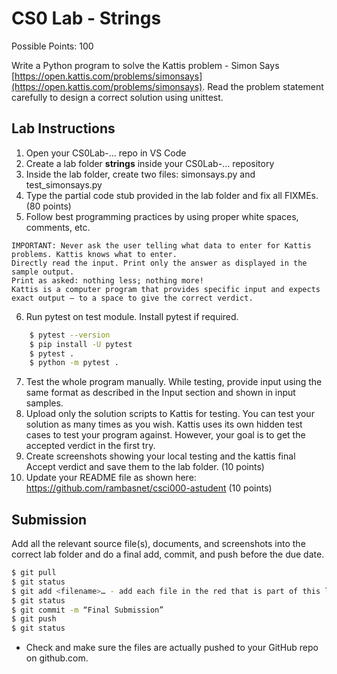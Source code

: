 # CS0 Lab - Strings

Possible Points: 100

Write a Python program to solve the Kattis problem - Simon Says [https://open.kattis.com/problems/simonsays](https://open.kattis.com/problems/simonsays). Read the problem statement carefully to design a correct solution using unittest.

## Lab Instructions

1. Open your CS0Lab-... repo in VS Code
2. Create a lab folder **strings** inside your CS0Lab-... repository
3. Inside the lab folder, create two files: simonsays.py and test_simonsays.py
4. Type the partial code stub provided in the lab folder and fix all FIXMEs. (80 points)
5. Follow best programming practices by using proper white spaces, comments, etc.

```note
IMPORTANT: Never ask the user telling what data to enter for Kattis problems. Kattis knows what to enter. 
Directly read the input. Print only the answer as displayed in the sample output. 
Print as asked: nothing less; nothing more!
Kattis is a computer program that provides specific input and expects exact output – to a space to give the correct verdict.
```

6. Run pytest on test module. Install pytest if required.

```bash
    $ pytest --version
    $ pip install -U pytest
    $ pytest .
    $ python -m pytest .
```

7. Test the whole program manually. While testing, provide input using the same format as described in the Input section and shown in input samples.
8. Upload only the solution scripts to Kattis for testing. You can test your solution as many times as you wish. Kattis uses its own hidden test cases to test your program against. However, your goal is to get the accepted verdict in the first try.
9. Create screenshots showing your local testing and the kattis final Accept verdict and save them to the lab folder. (10 points)
10. Update your README file as shown here: https://github.com/rambasnet/csci000-astudent (10 points)

## Submission

Add all the relevant source file(s), documents, and screenshots into the correct lab folder and do a final add, commit, and push before the due date.

```bash
$ git pull
$ git status
$ git add <filename>… - add each file in the red that is part of this lab
$ git status
$ git commit -m “Final Submission”
$ git push
$ git status
```

- Check and make sure the files are actually pushed to your GitHub repo on github.com.
